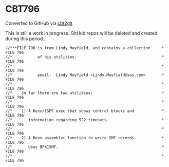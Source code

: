 # CBT796
Converted to GitHub via [cbt2git](https://github.com/wizardofzos/cbt2git)

This is still a work in progress. GitHub repos will be deleted and created during this period...

```
//***FILE 796 is from Lindy Mayfield, and contains a collection     *   FILE 796
//*           of his utilities.                                     *   FILE 796
//*                                                                 *   FILE 796
//*           email:  Lindy Mayfield <Lindy.Mayfield@sas.com>       *   FILE 796
//*                                                                 *   FILE 796
//*    So far there are two utilities:                              *   FILE 796
//*                                                                 *   FILE 796
//*    1) A Rexx/ISPF exec that shows control blocks and            *   FILE 796
//*       information regarding 522 timeouts.                       *   FILE 796
//*                                                                 *   FILE 796
//*    2) A Rexx assembler function to write SMF records.           *   FILE 796
//*       Uses BPX1SMF.                                             *   FILE 796
//*                                                                 *   FILE 796
```
